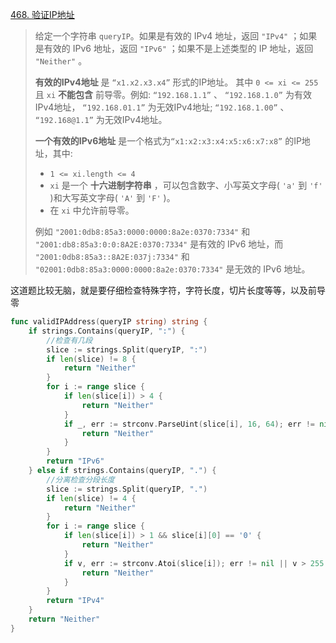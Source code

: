 [468. 验证IP地址](https://leetcode.cn/problems/validate-ip-address/)

> 给定一个字符串 `queryIP`。如果是有效的 IPv4 地址，返回 `"IPv4"` ；如果是有效的 IPv6 地址，返回 `"IPv6"` ；如果不是上述类型的 IP 地址，返回 `"Neither"` 。
>
> **有效的IPv4地址** 是 `“x1.x2.x3.x4”` 形式的IP地址。 其中 `0 <= xi <= 255` 且 `xi` **不能包含** 前导零。例如: `“192.168.1.1”` 、 `“192.168.1.0”` 为有效IPv4地址， `“192.168.01.1”` 为无效IPv4地址; `“192.168.1.00”` 、 `“192.168@1.1”` 为无效IPv4地址。
>
> **一个有效的IPv6地址** 是一个格式为`“x1:x2:x3:x4:x5:x6:x7:x8”` 的IP地址，其中:
>
> - `1 <= xi.length <= 4`
> - `xi` 是一个 **十六进制字符串** ，可以包含数字、小写英文字母( `'a'` 到 `'f'` )和大写英文字母( `'A'` 到 `'F'` )。
> - 在 `xi` 中允许前导零。
>
> 例如 `"2001:0db8:85a3:0000:0000:8a2e:0370:7334"` 和 `"2001:db8:85a3:0:0:8A2E:0370:7334"` 是有效的 IPv6 地址，而 `"2001:0db8:85a3::8A2E:037j:7334"` 和 `"02001:0db8:85a3:0000:0000:8a2e:0370:7334"` 是无效的 IPv6 地址。

这道题比较无脑，就是要仔细检查特殊字符，字符长度，切片长度等等，以及前导零

```go
func validIPAddress(queryIP string) string {
    if strings.Contains(queryIP, ":") {
        //检查有几段
        slice := strings.Split(queryIP, ":")
        if len(slice) != 8 {
            return "Neither"
        }
        for i := range slice {
            if len(slice[i]) > 4 {
                return "Neither"
            }
            if _, err := strconv.ParseUint(slice[i], 16, 64); err != nil {
                return "Neither"
            }
        }
        return "IPv6"
    } else if strings.Contains(queryIP, ".") {
        //分离检查分段长度
        slice := strings.Split(queryIP, ".")
        if len(slice) != 4 {
            return "Neither"
        }
        for i := range slice {
            if len(slice[i]) > 1 && slice[i][0] == '0' {
                return "Neither"
            }
            if v, err := strconv.Atoi(slice[i]); err != nil || v > 255 {
                return "Neither"
            }
        }
        return "IPv4"
    }
    return "Neither"
}
```

